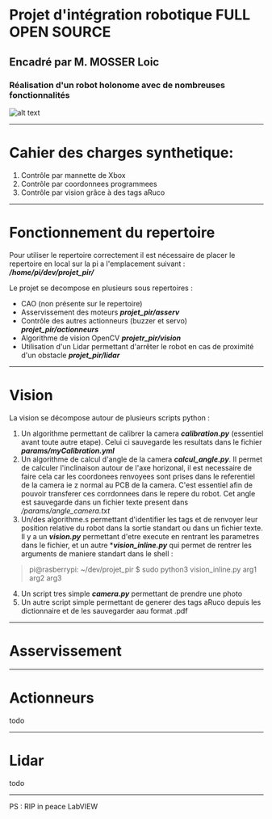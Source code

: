 # Projet d'intégration robotique FULL OPEN SOURCE
## Encadré par M. MOSSER Loic
### Réalisation d'un robot holonome avec de nombreuses fonctionnalités

![alt text](https://puu.sh/HqlWj/9c79ee2674.png)

----
# Cahier des charges synthetique:
1. Contrôle par mannette de Xbox
2. Contrôle par coordonnees programmees
3. Contrôle par vision grâce à des tags aRuco
----
# Fonctionnement du repertoire

Pour utiliser le repertoire correctement il est nécessaire de placer le repertoire en local sur la pi a l'emplacement suivant :
***/home/pi/dev/projet_pir/***

Le projet se decompose en plusieurs sous repertoires : 
* CAO (non présente sur le repertoire)
* Asservissement des moteurs ***projet_pir/asserv***
* Contrôle des autres actionneurs (buzzer et servo)  ***projet_pir/actionneurs***
* Algorithme de vision OpenCV ***projetr_pir/vision***
* Utilisation d'un Lidar permettant d'arrêter le robot en cas de proximité d'un obstacle ***projet_pir/lidar***

----

# Vision
La vision se décompose autour de plusieurs scripts python :
1. Un algorithme permettant de calibrer la camera ***calibration.py*** (essentiel avant toute autre etape). Celui ci sauvegarde les resultats dans le fichier ***params/myCalibration.yml***
2. Un algorithme de calcul d'angle de la camera ***calcul_angle.py***. Il permet de calculer l'inclinaison autour de l'axe horizonal, il est necessaire de faire cela car les coordonees renvoyees sont prises dans le referentiel de la camera ie z normal au PCB de la camera. C'est essentiel afin de pouvoir transferer ces corrdonnees dans le repere du robot. Cet angle est sauvegarde dans un fichier texte present dans */params/angle_camera.txt*
3. Un/des algorithme.s permettant d'identifier les tags et de renvoyer leur position relative du robot dans la sortie standart ou dans un fichier texte. Il y a un ***vision.py***  permettant d'etre execute en rentrant les parametres dans le fichier, et un autre ****vision_inline.py*** qui permet de rentrer les arguments de maniere standart dans le shell : 
>pi@rasberrypi: ~/dev/projet_pir $ sudo python3 vision_inline.py arg1 arg2 arg3
4. Un script tres simple ***camera.py*** permettant de prendre une photo
5. Un autre script simple permettant de generer des tags aRuco depuis les dictionnaire et de les sauvegarder aau format .pdf

----

# Asservissement



----

# Actionneurs
todo

----

# Lidar
todo

----



PS : RIP in peace LabVIEW
